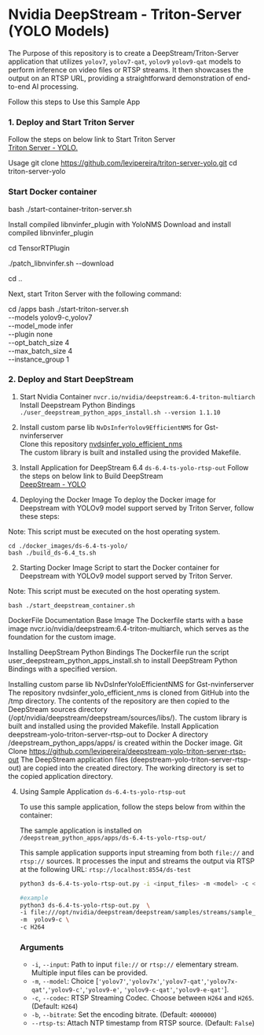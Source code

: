 # Nvidia DeepStream - Triton-Server (YOLO Models)

The Purpose of this repository is to create a DeepStream/Triton-Server  application that utilizes `yolov7`, `yolov7-qat`, `yolov9` `yolov9-qat` models to perform inference on video files or RTSP streams. It then showcases the output on an RTSP URL, providing a straightforward demonstration of end-to-end AI processing.

Follow this steps to Use this Sample App

### 1. Deploy and Start Triton Server

Follow the steps on below link to Start Triton Server<br>
[Triton Server - YOLO.](https://github.com/levipereira/triton-server-yolo/)

Usage
git clone https://github.com/levipereira/triton-server-yolo.git
cd triton-server-yolo


### Start Docker container


bash ./start-container-triton-server.sh

Install compiled libnvinfer_plugin with YoloNMS
Download and install compiled libnvinfer_plugin


cd TensorRTPlugin

./patch_libnvinfer.sh --download

cd ..



Next, start Triton Server with the following command:


cd /apps
bash ./start-triton-server.sh  \
--models yolov9-c,yolov7 \
--model_mode infer \
--plugin none \
--opt_batch_size 4 \
--max_batch_size 4 \
--instance_group 1 

    
 

### 2. Deploy and Start DeepStream 

1. Start Nvidia Container `nvcr.io/nvidia/deepstream:6.4-triton-multiarch` <br>
   Install Deepstream Python Bindings `./user_deepstream_python_apps_install.sh --version 1.1.10`
   

2. Install custom parse lib `NvDsInferYolov9EfficientNMS` for Gst-nvinferserver <br>
   Clone this repository [nvdsinfer_yolo_efficient_nms](https://github.com/levipereira/nvdsinfer_yolo_efficient_nms)   
   The custom library is built and installed using the provided Makefile.


3.   Install Application for DeepStream 6.4 `ds-6.4-ts-yolo-rtsp-out` 
    Follow the steps on below link to Build DeepStream <br>
    [DeepStream - YOLO](https://github.com/levipereira/docker_images/tree/master/ds-6.4-ts-yolo)

1. Deploying the Docker Image
To deploy the Docker image for Deepstream with YOLOv9 model support served by Triton Server, follow these steps:

Note: This script must be executed on the host operating system.

```git clone https://github.com/levipereira/docker_images.git
cd ./docker_images/ds-6.4-ts-yolo/
bash ./build_ds-6.4_ts.sh
```

2. Starting Docker Image
Script to start the Docker container for Deepstream with YOLOv9 model support served by Triton Server.

Note: This script must be executed on the host operating system.

```bash ./start_deepstream_container.sh```



DockerFile Documentation
Base Image
The Dockerfile starts with a base image nvcr.io/nvidia/deepstream:6.4-triton-multiarch, which serves as the foundation for the custom image.

Installing DeepStream Python Bindings
The Dockerfile run the script user_deepstream_python_apps_install.sh to install DeepStream Python Bindings with a specified version.

Installing custom parse lib NvDsInferYoloEfficientNMS for Gst-nvinferserver
The repository nvdsinfer_yolo_efficient_nms is cloned from GitHub into the /tmp directory.
The contents of the repository are then copied to the DeepStream sources directory (/opt/nvidia/deepstream/deepstream/sources/libs/).
The custom library is built and installed using the provided Makefile.
Install Application deepstream-yolo-triton-server-rtsp-out to Docker
A directory /deepstream_python_apps/apps/ is created within the Docker image.
Git Clone https://github.com/levipereira/deepstream-yolo-triton-server-rtsp-out
The DeepStream application files (deepstream-yolo-triton-server-rtsp-out) are copied into the created directory.
The working directory is set to the copied application directory.


4. Using Sample Application `ds-6.4-ts-yolo-rtsp-out`  

    To use this sample application, follow the steps below from within the container:

    The sample application is installed on `/deepstream_python_apps/apps/ds-6.4-ts-yolo-rtsp-out/`

    This sample application supports input streaming from both `file://` and `rtsp://` sources. It processes the input and streams the output via RTSP at the following URL: `rtsp://localhost:8554/ds-test`

    ```bash
    python3 ds-6.4-ts-yolo-rtsp-out.py -i <input_files> -m <model> -c <codec> -b <bitrate> [--rtsp-ts]

    #example
    python3 ds-6.4-ts-yolo-rtsp-out.py  \
    -i file:///opt/nvidia/deepstream/deepstream/samples/streams/sample_1080p_h264.mp4  \
    -m  yolov9-c \
    -c H264   
    ```
  
    ### Arguments 
    *   `-i`, `--input`: Path to input `file://` or `rtsp://` elementary stream. Multiple input files can be provided.
    *   `-m`, `--model`: Choice  [`'yolov7'`,`'yolov7x'`,`'yolov7-qat'`,`'yolov7x-qat'`,`'yolov9-c'`,`'yolov9-e'`, `'yolov9-c-qat'`,`'yolov9-e-qat'`]. 
    *   `-c`, `--codec`: RTSP Streaming Codec. Choose between `H264` and `H265`. (Default: `H264`)
    *   `-b`, `--bitrate`: Set the encoding bitrate. (Default: `4000000`)
    *   `--rtsp-ts`: Attach NTP timestamp from RTSP source. (Default: `False`)


